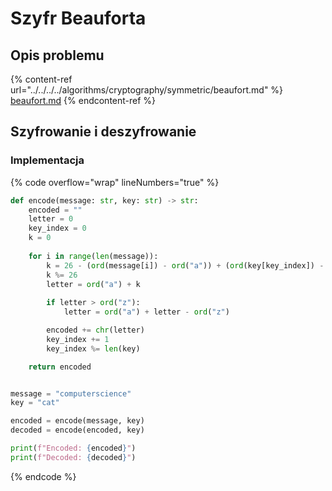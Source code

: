 # Szyfr Beauforta

## Opis problemu

{% content-ref url="../../../../algorithms/cryptography/symmetric/beaufort.md" %}
[beaufort.md](../../../../algorithms/cryptography/symmetric/beaufort.md)
{% endcontent-ref %}

## Szyfrowanie i deszyfrowanie

### Implementacja

{% code overflow="wrap" lineNumbers="true" %}
```python
def encode(message: str, key: str) -> str:
    encoded = ""
    letter = 0
    key_index = 0
    k = 0
    
    for i in range(len(message)):
        k = 26 - (ord(message[i]) - ord("a")) + (ord(key[key_index]) - ord("a"))
        k %= 26
        letter = ord("a") + k
        
        if letter > ord("z"):
            letter = ord("a") + letter - ord("z")

        encoded += chr(letter)
        key_index += 1
        key_index %= len(key)

    return encoded


message = "computerscience"
key = "cat"

encoded = encode(message, key)
decoded = encode(encoded, key)

print(f"Encoded: {encoded}")
print(f"Decoded: {decoded}")
```
{% endcode %}

